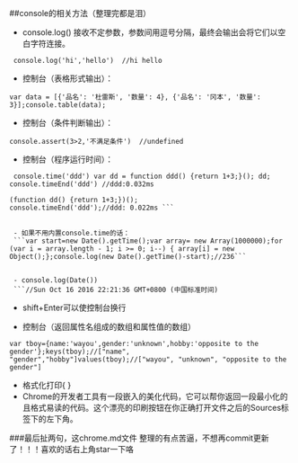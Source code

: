 
##console的相关方法（整理完都是泪）

 - console.log() 接收不定参数，参数间用逗号分隔，最终会输出会将它们以空白字符连接。

 ``` console.log('hi','hello')  //hi hello```


 - 控制台（表格形式输出）：
 
``` var data = [{'品名': '杜雷斯', '数量': 4}, {'品名': '冈本', '数量': 3}];console.table(data); ```

 - 控制台（条件判断输出）：
 
```console.assert(3>2,'不满足条件')  //undefined```

 - 控制台（程序运行时间）：

``` console.time('ddd') var dd = function ddd() {return 1+3;}(); dd; console.timeEnd('ddd') //ddd:0.032ms```

``` console.time('ddd');
(function dd() {return 1+3;})();
console.timeEnd('ddd');//ddd: 0.022ms ```
 
 
 - 如果不用内置console.time的话：
 ```var start=new Date().getTime();var array= new Array(1000000);for (var i = array.length - 1; i >= 0; i--) { array[i] = new Object();};console.log(new Date().getTime()-start);//236```


 - console.log(Date()) 
 ```//Sun Oct 16 2016 22:21:36 GMT+0800 (中国标准时间)
 ```


 - shift+Enter可以使控制台换行

 - 控制台（返回属性名组成的数组和属性值的数组）
 
 ```var tboy={name:'wayou',gender:'unknown',hobby:'opposite to the gender'};keys(tboy);//["name", "gender","hobby"]values(tboy);//["wayou", "unknown", "opposite to the gender"]```


 - 格式化打印{ }
  - Chrome的开发者工具有一段嵌入的美化代码，它可以帮你返回一段最小化的且格式易读的代码。这个漂亮的印刷按钮在你正确打开文件之后的Sources标签下的左下角。


###最后扯两句，这chrome.md文件 整理的有点苦逼，不想再commit更新了！！！喜欢的话右上角star一下咯
  
